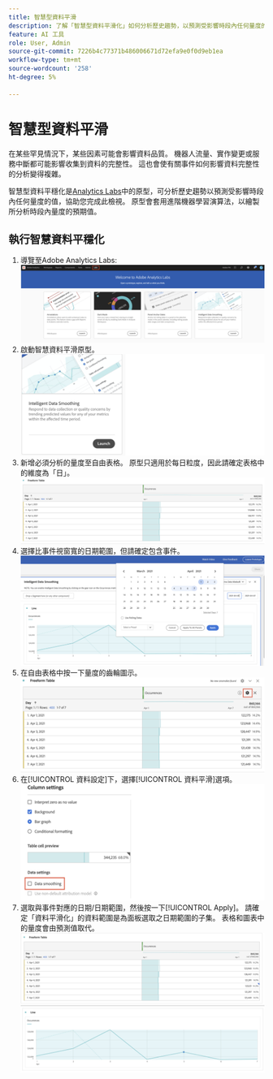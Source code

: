 ```yaml
---
title: 智慧型資料平滑
description: 了解「智慧型資料平滑化」如何分析歷史趨勢，以預測受影響時段內任何量度的值。
feature: AI 工具
role: User, Admin
source-git-commit: 7226b4c77371b486006671d72efa9e0f0d9eb1ea
workflow-type: tm+mt
source-wordcount: '258'
ht-degree: 5%

---
```


# 智慧型資料平滑

在某些罕見情況下，某些因素可能會影響資料品質。 機器人流量、實作變更或服務中斷都可能影響收集到資料的完整性。 這也會使有關事件如何影響資料完整性的分析變得複雜。

智慧型資料平穩化是[Analytics Labs](/help/analyze/tech-previews/overview.md)中的原型，可分析歷史趨勢以預測受影響時段內任何量度的值，協助您完成此檢視。 原型會套用進階機器學習演算法，以繪製所分析時段內量度的預期值。

## 執行智慧資料平穩化

1. 導覽至Adobe Analytics Labs:
   ![Labs](assets/labs.png)
1. 啟動智慧資料平滑原型。
   ![Launch原型](assets/intelligent-ds.png)
1. 新增必須分析的量度至自由表格。 原型只適用於每日粒度，因此請確定表格中的維度為「日」。
   ![新增量度](assets/add-metric.png)
1. 選擇比事件視窗寬的日期範圍，但請確定包含事件。
   ![日期範圍](assets/date-range.png)
1. 在自由表格中按一下量度的齒輪圖示。
   ![齒輪表徵圖](assets/gear-icon.png)
1. 在[!UICONTROL 資料設定]下，選擇[!UICONTROL 資料平滑]選項。
   ![資料平穩化](assets/column-setting.png)
1. 選取與事件對應的日期/日期範圍，然後按一下[!UICONTROL Apply]。
請確定「資料平滑化」的資料範圍是為面板選取之日期範圍的子集。 表格和圖表中的量度會由預測值取代。
   ![預計值](assets/predictive-values.png)